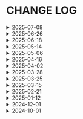 # CHANGE LOG

<details>
<summary style={{listStyle: 'none'}}>2025-07-08</summary>

## 2025-07-08

- Update inclusion-preconf cancel-all-orders api
- Update inclusion-preconf/markets api by adding validator_type field
- Allow user to update its payment address
- Allow user to specify its collater per slot for block owner / validator
- Rename field fee_recipient to validator_payout_address
- Added new api endpoint `POST /api/v1/user/payoutAddress`
- Removed api endpoint `POST /api/v1/builder/verify`
  - Now user can use `POST /api/v1/builder/register` to register and verify builder public keys with signatures

</details>

<details>
<summary style={{listStyle: 'none'}}>2025-06-26</summary>

## 2025-06-26

- Update validator api

</details>

<details>
<summary style={{listStyle: 'none'}}>2025-06-18</summary>

## 2025-06-18

- Update builder delegation api

</details>

<details>
<summary style={{listStyle: 'none'}}>2025-05-14</summary>

## 2025-05-14

- Add validator fees payout api
- Add set User onchain_payout_enabled api
- Add contract address for different environments

</details>

<details>
<summary style={{listStyle: 'none'}}>2025-05-06</summary>

## 2025-05-06

- Update withdraw api
- Rename `/api/v1/p/blockchain` to `/api/v1/p/network`

</details>

<details>
<summary style={{listStyle: 'none'}}>2025-04-16</summary>

## 2025-04-16

- Add user fees api

</details>

<details>
<summary style={{listStyle: 'none'}}>2025-04-02</summary>

## 2025-04-02

- Mainnet v1 launched.
- Updated mainnet collateral deposit address

</details>

<details>
<summary style={{listStyle: 'none'}}>2025-03-28</summary>

## 2025-03-28

- Updated get wholeblock and inclusion preconf markets API

</details>

<details>
<summary style={{listStyle: 'none'}}>2025-03-25</summary>

## 2025-03-25

Updated Production Hoodi API and WS base url
Updated testchain url for example usage
Updated Validator API and User deposit collateral API

</details>

<details>
<summary style={{listStyle: 'none'}}>2025-03-15</summary>

## 2025-03-15

- Updated Production Hoodi API and WS base url
- Updated testchain url for example usage
- Updated Validator API and User deposit collateral API

</details>

<details>
<summary style={{listStyle: 'none'}}>2025-02-21</summary>

## 2025-02-21

- Update API naming. Added version control (v1)

</details>

<details>
<summary style={{listStyle: 'none'}}>2025-01-12</summary>

## 2025-01-12

- Added pricer api for market making and block building api for submitting bundles
- Added get user validators api for retrieving a list of validators for the user 

</details>

<details>
<summary style={{listStyle: 'none'}}>2024-12-01</summary>

## 2024-12-01

- Updated RPC endpoint for Holesky chain

</details>

<details>
<summary style={{listStyle: 'none'}}>2024-10-01</summary>

## 2024-10-01

- Ready for Testnet launch

</details>
